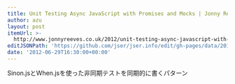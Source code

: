 ```yaml
---
title: Unit Testing Async JavaScript with Promises and Mocks | Jonny Reeves
author: azu
layout: post
itemUrl: >-
  http://www.jonnyreeves.co.uk/2012/unit-testing-async-javascript-with-promises-and-mocks/
editJSONPath: 'https://github.com/jser/jser.info/edit/gh-pages/data/2012/06/index.json'
date: '2012-06-29T16:30:00+00:00'
---
```

Sinon.jsとWhen.jsを使った非同期テストを同期的に書くパターン
